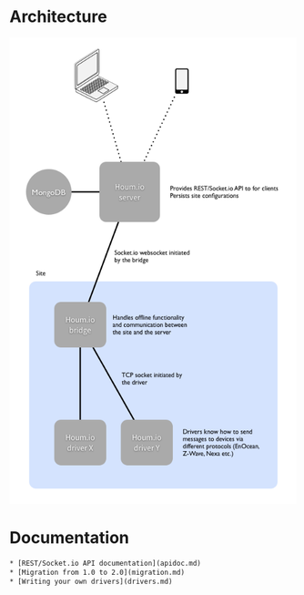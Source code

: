 # Architecture

![Arrows and boxes](architecture.png)

# Documentation

    * [REST/Socket.io API documentation](apidoc.md)
    * [Migration from 1.0 to 2.0](migration.md)
    * [Writing your own drivers](drivers.md)
